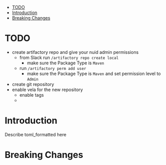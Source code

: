 <!-- TOC -->
* [TODO](#todo)
* [Introduction](#introduction)
* [Breaking Changes](#breaking-changes)
<!-- TOC -->

# TODO

- create artifactory repo and give your nuid admin permissions
  - from Slack run `/artifactory repo create local`
    - make sure the Package Type is `Maven`
  - run `/artifactory perm add user`
    - make sure the Package Type is `Maven` and set permission level to `Admin`
- create git repository
- enable vela for the new repository
  - enable tags
  - 
# Introduction

Describe toml_formatted here

# Breaking Changes

